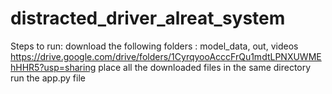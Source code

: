 # distracted_driver_alreat_system
Steps to run:
download the following folders : model_data, out, videos https://drive.google.com/drive/folders/1CyrqyooAcccFrQu1mdtLPNXUWMEhHHR5?usp=sharing 
place all the downloaded files in the same directory 
run the app.py file
